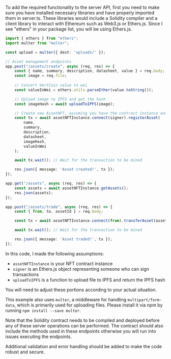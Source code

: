 To add the required functionality to the server API, first you need to make sure you have installed necessary libraries and have properly imported them in server.ts. These libraries would include a Solidity compiler and a client library to interact with Ethereum such as Web3.js or Ethers.js. Since I see "ethers" in your package list, you will be using Ethers.js.

```typescript
import { ethers } from "ethers";
import multer from "multer";

const upload = multer({ dest: 'uploads/' });

// Asset management endpoints
app.post("/assets/create", async (req, res) => {
    const { name, summary, description, datasheet, value } = req.body;
    const image = req.file;
    
    // Convert VertCoin value to wei
    const valueInWei = ethers.utils.parseEther(value.toString());

    // Upload image to IPFS and get the hash 
    const imageHash = await uploadToIPFS(image);

    // Create new AssetNFT, assuming you have the contract instance and signer
    const tx = await assetNFTInstance.connect(signer).registerAsset(
        name, 
        summary,
        description,
        datasheet,
        imageHash,
        valueInWei
    );

    await tx.wait(); // Wait for the transaction to be mined

    res.json({ message: 'Asset created!', tx });
});

app.get("/assets", async (req, res) => {
    const assets = await assetNFTInstance.getAssets();
    res.json(assets);
});

app.post("/assets/trade", async (req, res) => {
    const { from, to, assetId } = req.body;

    const tx = await assetNFTInstance.connect(from).transferAsset(assetId, to);

    await tx.wait(); // Wait for the transaction to be mined

    res.json({ message: 'Asset traded!', tx });
});
```

In this code, I made the following assumptions:
- `assetNFTInstance` is your NFT contract instance
- `signer` is an Ethers.js object representing someone who can sign transactions
- `uploadToIPFS` is a function to upload file to IPFS and return the IPFS hash

You will need to adjust these portions according to your actual situation.
 
This example also uses `multer`, a middleware for handling `multipart/form-data`, which is primarily used for uploading files. Please install it via npm by running `npm install --save multer`.

Note that the Solidity contract needs to be compiled and deployed before any of these server operations can be performed. The contract should also include the methods used in these endpoints otherwise you will run into issues executing the endpoints.

Additional validation and error handling should be added to make the code robust and secure.
